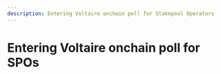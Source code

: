 ```yaml
---
description: Entering Voltaire onchain poll for Stakepool Operators
---
```


# Entering Voltaire onchain poll for SPOs

